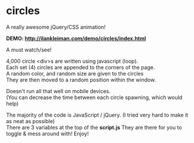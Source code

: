# circles
A really awesome jQuery/CSS animation!

<b>DEMO: http://ilankleiman.com/demo/circles/index.html</b>

A must watch/see!

4,000 circle \<div\>s are written using javascript (loop).<br/>
Each set (4) circles are appended to the corners of the page.<br/>
A random color, and random size are given to the circles<br/>
They are then moved to a random position within the window.<br/>

Doesn't run all that well on mobile devices.<br/>
(You can decrease the time between each circle spawning, which would help)

The majority of the code is JavaScript / jQuery. (I tried very hard to make it as neat as possible) <br/>
There are 3 variables at the top of the <b>script.js</b> They are there for you to toggle & mess around with! Enjoy!
